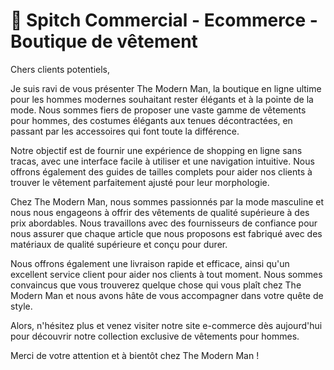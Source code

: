 # 🔔 Spitch Commercial - Ecommerce - Boutique de vêtement

Chers clients potentiels, 

Je suis ravi de vous présenter The Modern Man, la boutique en ligne ultime pour les hommes modernes souhaitant rester élégants et à la pointe de la mode. Nous sommes fiers de proposer une vaste gamme de vêtements pour hommes, des costumes élégants aux tenues décontractées, en passant par les accessoires qui font toute la différence.

Notre objectif est de fournir une expérience de shopping en ligne sans tracas, avec une interface facile à utiliser et une navigation intuitive. Nous offrons également des guides de tailles complets pour aider nos clients à trouver le vêtement parfaitement ajusté pour leur morphologie.

Chez The Modern Man, nous sommes passionnés par la mode masculine et nous nous engageons à offrir des vêtements de qualité supérieure à des prix abordables. Nous travaillons avec des fournisseurs de confiance pour nous assurer que chaque article que nous proposons est fabriqué avec des matériaux de qualité supérieure et conçu pour durer.

Nous offrons également une livraison rapide et efficace, ainsi qu'un excellent service client pour aider nos clients à tout moment. Nous sommes convaincus que vous trouverez quelque chose qui vous plaît chez The Modern Man et nous avons hâte de vous accompagner dans votre quête de style.

Alors, n'hésitez plus et venez visiter notre site e-commerce dès aujourd'hui pour découvrir notre collection exclusive de vêtements pour hommes. 

Merci de votre attention et à bientôt chez The Modern Man !
